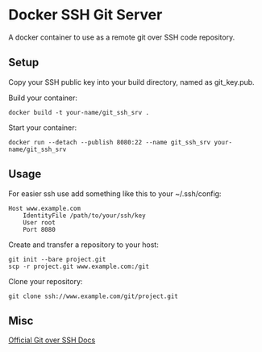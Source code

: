 Docker SSH Git Server
=================
A docker container to use as a remote git over SSH code repository.

Setup
-----
Copy your SSH public key into your build directory, named as git_key.pub.

Build your container:
```
docker build -t your-name/git_ssh_srv .
```

Start your container:
```
docker run --detach --publish 8080:22 --name git_ssh_srv your-name/git_ssh_srv
```

Usage
-----
For easier ssh use add something like this to your ~/.ssh/config:
```
Host www.example.com
	IdentityFile /path/to/your/ssh/key
	User root
	Port 8080
```

Create and transfer a repository to your host:
```
git init --bare project.git
scp -r project.git www.example.com:/git
```

Clone your repository:
```
git clone ssh://www.example.com/git/project.git
```

Misc
----
[Official Git over SSH Docs](https://www.git-scm.com/book/en/v2/Git-on-the-Server-Generating-Your-SSH-Public-Key)
